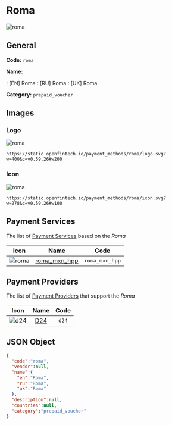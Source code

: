 
# Roma 
![roma](https://static.openfintech.io/payment_methods/roma/logo.svg?w=400&c=v0.59.26#w200)  

## General 
**Code:** `roma` 
 
**Name:** 
 
:	[EN] Roma 
:	[RU] Roma 
:	[UK] Roma 
 
**Category:** `prepaid_voucher` 
 

## Images 

### Logo 
![roma](https://static.openfintech.io/payment_methods/roma/logo.svg?w=400&c=v0.59.26#w200)  

```
https://static.openfintech.io/payment_methods/roma/logo.svg?w=400&c=v0.59.26#w200
```  

### Icon 
![roma](https://static.openfintech.io/payment_methods/roma/icon.svg?w=278&c=v0.59.26#w100)  

```
https://static.openfintech.io/payment_methods/roma/icon.svg?w=278&c=v0.59.26#w100
```  

## Payment Services 
 
The list of [Payment Services](/payment-services/) based on the _Roma_ 

|Icon|Name|Code| 
|:---:|:---:|:---:| 
|![roma](https://static.openfintech.io/payment_methods/roma/icon.svg?w=278&c=v0.59.26#w100) |[roma_mxn_hpp](/payment-services/roma_mxn_hpp/)|`roma_mxn_hpp`| 
 

## Payment Providers 
 
The list of [Payment Providers](/payment-providers/) that support the _Roma_ 

|Icon|Name|Code| 
|:---:|:---:|:---:| 
|![d24](https://static.openfintech.io/payment_providers/d24/icon.svg?w=278&c=v0.59.26#w100) |[D24](/payment-providers/d24/)|`d24`| 
 

## JSON Object 

```json
{
  "code":"roma",
  "vendor":null,
  "name":{
    "en":"Roma",
    "ru":"Roma",
    "uk":"Roma"
  },
  "description":null,
  "countries":null,
  "category":"prepaid_voucher"
}
```  
